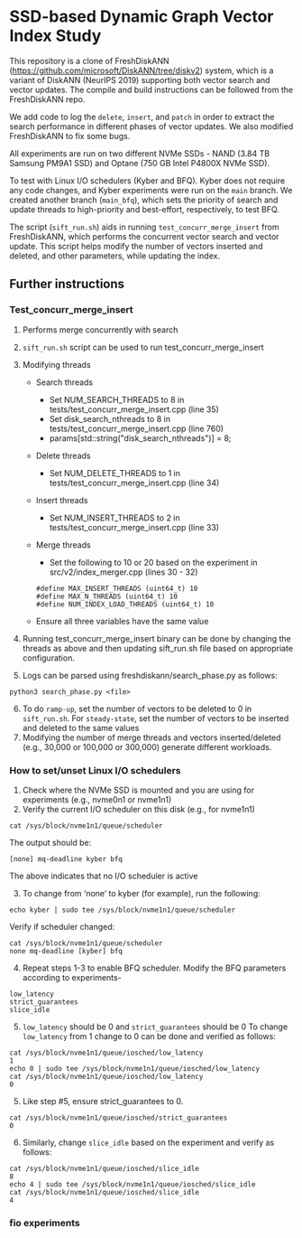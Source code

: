 # SSD-based Dynamic Graph Vector Index Study

This repository is a clone of FreshDiskANN (https://github.com/microsoft/DiskANN/tree/diskv2) system, which is a variant of DiskANN (NeurIPS 2019) supporting both vector search and vector updates. The compile and build instructions can be followed from the FreshDiskANN repo. 

We add code to log the `delete`, `insert`, and `patch` in order to extract the search performance in different phases of vector updates. We also modified FreshDiskANN to fix some bugs. 

All experiments are run on two different NVMe SSDs - NAND (3.84 TB Samsung PM9A1 SSD) and Optane (750 GB Intel P4800X NVMe SSD).

To test with Linux I/O schedulers (Kyber and BFQ). Kyber does not require any code changes, and Kyber experiments were run on the `main` branch. We created another branch (`main_bfq`), which sets the priority of search and update threads to high-priority and best-effort, respectively, to test BFQ.

The script (`sift_run.sh`) aids in running `test_concurr_merge_insert` from FreshDiskANN, which performs the concurrent vector search and vector update. This script helps modify the number of vectors inserted and deleted, and other parameters, while updating the index.

## Further instructions

### Test_concurr_merge_insert

1. Performs merge concurrently with search
2. `sift_run.sh` script can be used to run test_concurr_merge_insert
3. Modifying threads  
   - Search threads  
		- Set NUM_SEARCH_THREADS to 8 in tests/test_concurr_merge_insert.cpp (line 35)  
		- Set disk_search_nthreads to 8 in tests/test_concurr_merge_insert.cpp (line 760)  
		- params[std::string("disk_search_nthreads")] = 8;  
	- Delete threads
		- Set NUM_DELETE_THREADS to 1 in tests/test_concurr_merge_insert.cpp (line 34)
	- Insert threads
		- Set NUM_INSERT_THREADS to 2 in tests/test_concurr_merge_insert.cpp (line 33)
	- Merge threads
		- Set the following to 10 or 20 based on the experiment in src/v2/index_merger.cpp (lines 30 - 32)

	  	```
		#define MAX_INSERT_THREADS (uint64_t) 10  
		#define MAX_N_THREADS (uint64_t) 10  
		#define NUM_INDEX_LOAD_THREADS (uint64_t) 10
   		``` 

	- Ensure all three variables have the same value

4. Running test_concurr_merge_insert binary can be done by changing the threads as above and then updating sift_run.sh file based on appropriate configuration.
5. Logs can be parsed using freshdiskann/search_phase.py as follows:
```
python3 search_phase.py <file>
```
6. To do `ramp-up`, set the number of vectors to be deleted to 0 in `sift_run.sh`. For `steady-state`, set the number of vectors to be inserted and deleted to the same values
7. Modifying the number of merge threads and vectors inserted/deleted (e.g., 30,000 or 100,000 or 300,000) generate different workloads.

### How to set/unset Linux I/O schedulers

1. Check where the NVMe SSD is mounted and you are using for experiments (e.g., nvme0n1 or nvme1n1)
2. Verify the current I/O scheduler on this disk (e.g., for nvme1n1)
```
cat /sys/block/nvme1n1/queue/scheduler
```

The output should be:
```
[none] mq-deadline kyber bfq
```

The above indicates that no I/O scheduler is active

3. To change from ‘none’ to kyber (for example), run the following:
```
echo kyber | sudo tee /sys/block/nvme1n1/queue/scheduler
```

Verify if scheduler changed:
```
cat /sys/block/nvme1n1/queue/scheduler
none mq-deadline [kyber] bfq
```

4. Repeat steps 1-3 to enable BFQ scheduler. Modify the BFQ parameters according to experiments-
```
low_latency
strict_guarantees
slice_idle
```
5. `low_latency` should be 0 and `strict_guarantees` should be 0
To change `low_latency` from 1 change to 0 can be done and verified as follows:
```
cat /sys/block/nvme1n1/queue/iosched/low_latency
1
echo 0 | sudo tee /sys/block/nvme1n1/queue/iosched/low_latency
cat /sys/block/nvme1n1/queue/iosched/low_latency 
0
```

5. Like step #5, ensure strict_guarantees to 0.
```
cat /sys/block/nvme1n1/queue/iosched/strict_guarantees 
0
```

6. Similarly, change `slice_idle` based on the experiment and verify as follows:

```
cat /sys/block/nvme1n1/queue/iosched/slice_idle
8
echo 4 | sudo tee /sys/block/nvme1n1/queue/iosched/slice_idle
cat /sys/block/nvme1n1/queue/iosched/slice_idle
4
```

### fio experiments

